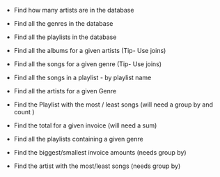* Find how many artists are in the database

* Find all the genres in the database

* Find all the playlists in the database

* Find all the albums for a given artists (Tip- Use joins)

* Find all the songs for a given genre (Tip- Use joins)

* Find all the songs in a playlist - by playlist name

* Find all the artists for a given Genre

* Find the Playlist with the most / least songs (will need a group by  and count )

* Find the total for a given invoice (will need a sum)

* Find all the playlists containing a given genre

* Find the biggest/smallest invoice amounts (needs group by)

* Find the artist with the most/least songs (needs group by) 